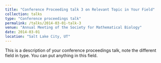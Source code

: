 ```yaml
---
title: "Conference Proceeding talk 3 on Relevant Topic in Your Field"
collection: talks
type: "Conference proceedings talk"
permalink: /talks/2014-03-01-talk-3
venue: "Annual Meeting of the Society for Mathematical Biology"
date: 2014-03-01
location: "Salt Lake City, UT"
---
```


This is a description of your conference proceedings talk, note the different field in type. You can put anything in this field.
